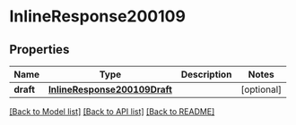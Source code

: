 # InlineResponse200109

## Properties
Name | Type | Description | Notes
------------ | ------------- | ------------- | -------------
**draft** | [**InlineResponse200109Draft**](InlineResponse200109Draft.md) |  | [optional] 

[[Back to Model list]](../README.md#documentation-for-models) [[Back to API list]](../README.md#documentation-for-api-endpoints) [[Back to README]](../README.md)

